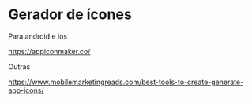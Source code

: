 # Gerador de ícones

Para android e ios

https://appiconmaker.co/

Outras

https://www.mobilemarketingreads.com/best-tools-to-create-generate-app-icons/


